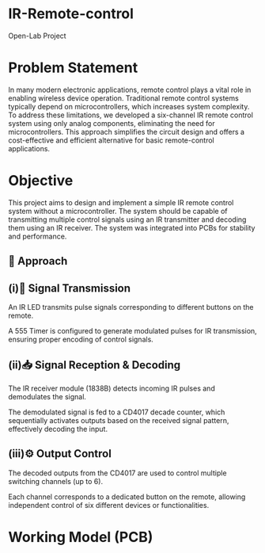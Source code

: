 # IR-Remote-control
Open-Lab Project
# Problem Statement
In many modern electronic applications, remote control plays a vital role in enabling wireless device operation. Traditional remote control systems typically depend on microcontrollers, which increases system complexity. To address these limitations, we developed a six-channel IR remote control system using only analog components, eliminating the need for microcontrollers. This approach simplifies the circuit design and offers a cost-effective and efficient alternative for basic remote-control applications.
# Objective
This project aims to design and implement a simple IR remote control system without a microcontroller. The system should be capable of transmitting multiple control signals using an IR transmitter and decoding them using an IR receiver. The system was integrated into PCBs for stability and performance.
## 🔧 Approach 
## (i)📡 Signal Transmission
An IR LED transmits pulse signals corresponding to different buttons on the remote.

A 555 Timer is configured to generate modulated pulses for IR transmission, ensuring proper encoding of control signals.

## (ii)📥 Signal Reception & Decoding
The IR receiver module (1838B) detects incoming IR pulses and demodulates the signal.

The demodulated signal is fed to a CD4017 decade counter, which sequentially activates outputs based on the received signal pattern, effectively decoding the input.

## (iii)⚙️ Output Control
The decoded outputs from the CD4017 are used to control multiple switching channels (up to 6).

Each channel corresponds to a dedicated button on the remote, allowing independent control of six different devices or functionalities.

# Working Model (PCB)
